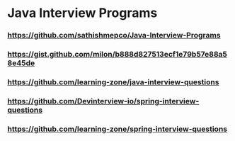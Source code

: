 # Java Interview Programs 

### https://github.com/sathishmepco/Java-Interview-Programs
### https://gist.github.com/milon/b888d827513ecf1e79b57e88a58e45de
### https://github.com/learning-zone/java-interview-questions
### https://github.com/Devinterview-io/spring-interview-questions
### https://github.com/learning-zone/spring-interview-questions
